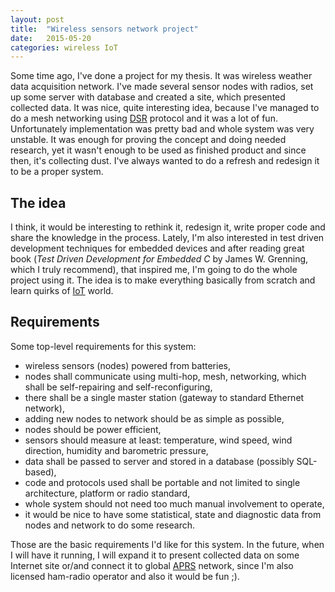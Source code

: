 ```yaml
---
layout: post
title:  "Wireless sensors network project"
date:   2015-05-20
categories: wireless IoT
---
```


Some time ago, I've done a project for my thesis. It was wireless weather data
acquisition network. I've made several sensor nodes with radios, set up some
server with database and created a site, which presented collected data.
It was nice, quite interesting idea, because I've managed to do a mesh
networking using [DSR](http://en.wikipedia.org/wiki/Dynamic_Source_Routing)
protocol and it was a lot of fun. Unfortunately implementation was pretty bad
and whole system was very unstable. It was enough for proving the concept and
doing needed research, yet it wasn't enough to be used as finished product and
since then, it's collecting dust. I've always wanted to do a refresh and
redesign it to be a proper system.


The idea
--------

I think, it would be interesting to rethink it, redesign it, write proper code
and share the knowledge in the process. Lately, I'm also interested in test
driven development techniques for embedded devices and after reading great book
(*Test Driven Development for Embedded C* by James W. Grenning, which I truly
recommend), that inspired me, I'm going to do the whole project using it.
The idea is to make everything basically from scratch and learn quirks of
[IoT](http://en.wikipedia.org/wiki/Internet_of_Things) world.

Requirements
------------

Some top-level requirements for this system:

* wireless sensors (nodes) powered from batteries,
* nodes shall communicate using multi-hop, mesh, networking,
  which shall be self-repairing and self-reconfiguring,
* there shall be a single master station (gateway to standard Ethernet network),
* adding new nodes to network should be as simple as possible,
* nodes should be power efficient,
* sensors should measure at least: temperature, wind speed, wind direction,
  humidity and barometric pressure,
* data shall be passed to server and stored in a database (possibly SQL-based),
* code and protocols used shall be portable and not limited to single
  architecture, platform or radio standard,
* whole system should not need too much manual involvement to operate,
* it would be nice to have some statistical, state and diagnostic data from
  nodes and network to do some research.

Those are the basic requirements I'd like for this system.
In the future, when I will have it running, I will expand it to present
collected data on some Internet site or/and connect it to global
[APRS](http://en.wikipedia.org/wiki/Automatic_Packet_Reporting_System) network,
since I'm also licensed ham-radio operator and also it would be fun ;).
